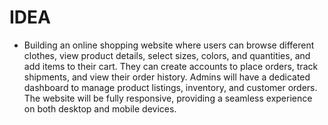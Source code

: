 # **IDEA**
- Building an online shopping website where users can browse different clothes, view product details, select sizes, colors, and quantities, and add items to their cart. They can create accounts to place orders, track shipments, and view their order history. Admins will have a dedicated dashboard to manage product listings, inventory, and customer orders. The website will be fully responsive, providing a seamless experience on both desktop and mobile devices.
